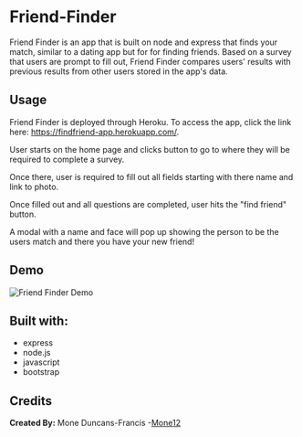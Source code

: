 # Friend-Finder

 Friend Finder is an app that is built on node and express that finds your match, similar to a dating app but for for finding friends. Based on a survey that users are prompt to fill out, Friend Finder compares users' results with previous results from other users stored in the app's data.  

## Usage
Friend Finder is deployed through Heroku. To access the app, click the link here: https://findfriend-app.herokuapp.com/.

User starts on the home page and clicks button to go to where they will be required to complete a survey.

Once there, user is required to fill out all fields starting with there name and link to photo.

Once filled out and all questions are completed, user hits the "find friend" button.

A modal with a name and face will pop up showing the person to be the users match and there you have your new friend!

## Demo
![Friend Finder Demo](\app\public\assets\images\FriendFinder_Demo.gif)


## Built with:
* express
* node.js
* javascript
* bootstrap

## Credits
<b>Created By:</b> Mone Duncans-Francis  -[Mone12](https://github.com/Mone12) 
